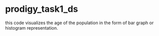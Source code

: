 # prodigy_task1_ds
this code visualizes the age of the population in the form of bar graph or histogram representation.
